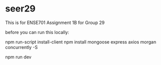# seer29
This is for ENSE701 Assignment 1B for Group 29

before you can run this locally:

npm run-script install-client
npm install mongoose express axios morgan concurrently -S

npm run dev


